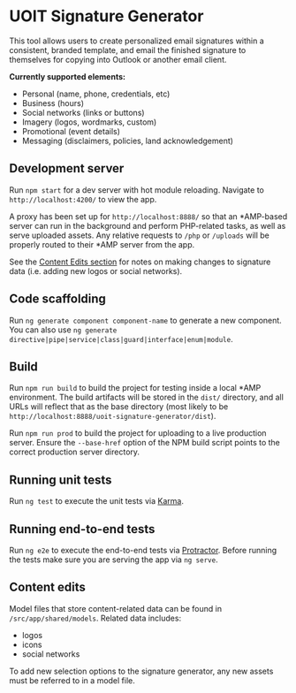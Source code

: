 # UOIT Signature Generator

This tool allows users to create personalized email signatures within a consistent, branded template, and email the finished signature to themselves for copying into Outlook or another email client.

**Currently supported elements:**

- Personal (name, phone, credentials, etc)
- Business (hours)
- Social networks (links or buttons)
- Imagery (logos, wordmarks, custom)
- Promotional (event details)
- Messaging (disclaimers, policies, land acknowledgement)

## Development server

Run `npm start` for a dev server with hot module reloading. Navigate to `http://localhost:4200/` to view the app.

A proxy has been set up for `http://localhost:8888/` so that an *AMP-based server can run in the background and perform PHP-related tasks, as well as serve uploaded assets. Any relative requests to `/php` or `/uploads` will be properly routed to their *AMP server from the app.

See the [Content Edits section](#content-edits) for notes on making changes to signature data (i.e. adding new logos or social networks).

## Code scaffolding

Run `ng generate component component-name` to generate a new component. You can also use `ng generate directive|pipe|service|class|guard|interface|enum|module`.

## Build

Run `npm run build` to build the project for testing inside a local *AMP environment. The build artifacts will be stored in the `dist/` directory, and all URLs will reflect that as the base directory (most likely to be `http://localhost:8888/uoit-signature-generator/dist`).

Run `npm run prod` to build the project for uploading to a live production server. Ensure the `--base-href` option of the NPM build script points to the correct production server directory.

## Running unit tests

Run `ng test` to execute the unit tests via [Karma](https://karma-runner.github.io).

## Running end-to-end tests

Run `ng e2e` to execute the end-to-end tests via [Protractor](http://www.protractortest.org/).
Before running the tests make sure you are serving the app via `ng serve`.

## Content edits

Model files that store content-related data can be found in `/src/app/shared/models`. Related data includes:

- logos
- icons
- social networks

To add new selection options to the signature generator, any new assets must be referred to in a model file.
